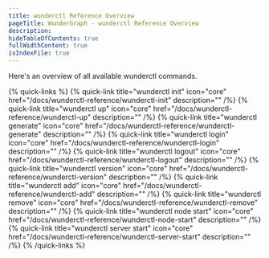 ```yaml
---
title: wunderctl Reference Overview
pageTitle: WunderGraph - wunderctl Reference Overview
description:
hideTableOfContents: true
fullWidthContent: true
isIndexFile: true
---
```


Here's an overview of all available wunderctl commands.

{% quick-links %}
{% quick-link title="wunderctl init" icon="core" href="/docs/wunderctl-reference/wunderctl-init" description="" /%}
{% quick-link title="wunderctl up" icon="core" href="/docs/wunderctl-reference/wunderctl-up" description="" /%}
{% quick-link title="wunderctl generate" icon="core" href="/docs/wunderctl-reference/wunderctl-generate" description="" /%}
{% quick-link title="wunderctl login" icon="core" href="/docs/wunderctl-reference/wunderctl-login" description="" /%}
{% quick-link title="wunderctl logout" icon="core" href="/docs/wunderctl-reference/wunderctl-logout" description="" /%}
{% quick-link title="wunderctl version" icon="core" href="/docs/wunderctl-reference/wunderctl-version" description="" /%}
{% quick-link title="wunderctl add" icon="core" href="/docs/wunderctl-reference/wunderctl-add" description="" /%}
{% quick-link title="wunderctl remove" icon="core" href="/docs/wunderctl-reference/wunderctl-remove" description="" /%}
{% quick-link title="wunderctl node start" icon="core" href="/docs/wunderctl-reference/wunderctl-node-start" description="" /%}
{% quick-link title="wunderctl server start" icon="core" href="/docs/wunderctl-reference/wunderctl-server-start" description="" /%}
{% /quick-links %}
